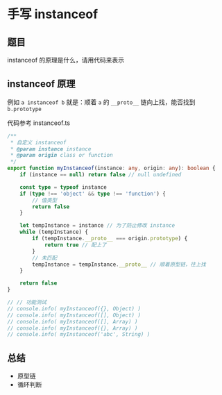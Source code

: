 # 手写 instanceof

## 题目

instanceof 的原理是什么，请用代码来表示

## instanceof 原理

例如 `a instanceof b` 就是：顺着 `a` 的 `__proto__` 链向上找，能否找到 `b.prototype`

代码参考 instanceof.ts
```ts
/**
 * 自定义 instanceof
 * @param instance instance
 * @param origin class or function
 */
export function myInstanceof(instance: any, origin: any): boolean {
    if (instance == null) return false // null undefined

    const type = typeof instance
    if (type !== 'object' && type !== 'function') {
        // 值类型
        return false
    }

    let tempInstance = instance // 为了防止修改 instance
    while (tempInstance) {
        if (tempInstance.__proto__ === origin.prototype) {
            return true // 配上了
        }
        // 未匹配
        tempInstance = tempInstance.__proto__ // 顺着原型链，往上找
    }

    return false
}

// // 功能测试
// console.info( myInstanceof({}, Object) )
// console.info( myInstanceof([], Object) )
// console.info( myInstanceof([], Array) )
// console.info( myInstanceof({}, Array) )
// console.info( myInstanceof('abc', String) )

```
## 总结

- 原型链
- 循环判断
